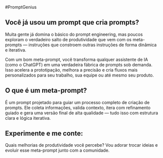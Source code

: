 #PromptGenius

## Você já usou um prompt que cria prompts?
Muita gente já domina o básico do prompt engineering, mas poucos exploram o verdadeiro salto de produtividade que vem com os meta-prompts — instruções que constroem outras instruções de forma dinâmica e iterativa.

Com um bom meta-prompt, você transforma qualquer assistente de IA (como o ChatGPT) em uma verdadeira fábrica de prompts sob demanda. Isso acelera a prototipação, melhora a precisão e cria fluxos mais personalizados para seu trabalho, sua equipe ou até mesmo seu produto.

## O que é um meta-prompt?
É um prompt projetado para guiar um processo completo de criação de prompts. Ele coleta informações, valida contexto, itera com refinamento guiado e gera uma versão final de alta qualidade — tudo isso com estrutura clara e lógica iterativa.

## Experimente e me conte: 
Quais melhorias de produtividade você percebe? Vou adorar trocar ideias e evoluir esse meta-prompt junto com a comunidade.
